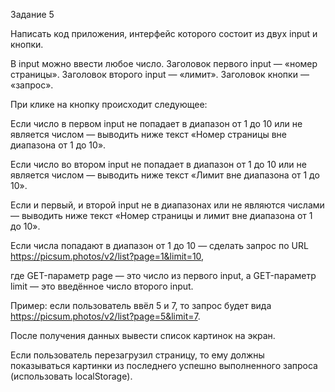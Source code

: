 Задание 5

Написать код приложения, интерфейс которого состоит из двух input и кнопки. 

В input можно ввести любое число. Заголовок первого input — «номер страницы». Заголовок второго input — «лимит». Заголовок кнопки — «запрос».

При клике на кнопку происходит следующее:

Если число в первом input не попадает в диапазон от 1 до 10 или не является числом — выводить ниже текст «Номер страницы вне диапазона от 1 до 10». 

Если число во втором input не попадает в диапазон от 1 до 10 или не является числом — выводить ниже текст «Лимит вне диапазона от 1 до 10». 

Если и первый, и второй input не в диапазонах или не являются числами — выводить ниже текст «Номер страницы и лимит вне диапазона от 1 до 10».

Если числа попадают в диапазон от 1 до 10 — сделать запрос по URL https://picsum.photos/v2/list?page=1&limit=10,

где GET-параметр page — это число из первого input, а GET-параметр limit — это введённое число второго input.

Пример: если пользователь ввёл 5 и 7, то запрос будет вида https://picsum.photos/v2/list?page=5&limit=7.

После получения данных вывести список картинок на экран.

Если пользователь перезагрузил страницу, то ему должны показываться картинки из последнего успешно выполненного запроса (использовать localStorage).
